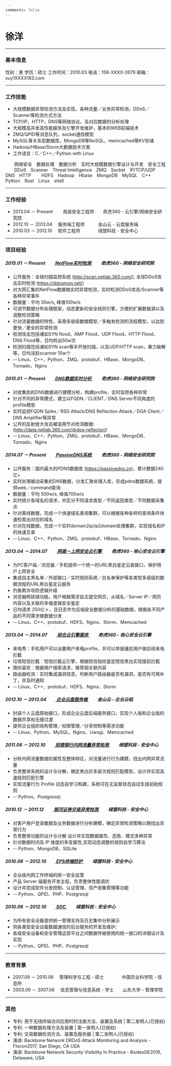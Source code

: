 ```yaml
---
comments: false
---
```



# 徐洋

---

### 基本信息

性别：男
学历：硕士
工作时间：2010.03
电话：158-<a id="phone_number" onclick="$('#phone_number').html('1059');">XXXX</a>-2679
邮箱：xuy1<a id="email_address_2" onclick="$('#email_address_2').html('202@');">XXXX</a>163.com

<!--
xuy1<a id="email_address_1" onclick="$('#email_address_1').html('202@');">XXXX</a>gmail.com
-->


---

### 工作技能
* 大规模数据异常检测方法及实现，各种流量／业务异常检测，DDoS／Scanner等检测方式方法
* TCP/IP，HTTP，DNS等网络协议，及对应数据的分析处理
* 大规模高并发高性能服务及引擎开发维护，基本的WEB前端技术
* ZMQ/QPID等消息队列，socket通信模型
* MySQL等关系型数据库，MongoDB等NoSQL，memcached等KV存储
* Hadoop/HBase/Storm大数据技术方案
* 工作语言：C／C++／Python with Linux

&emsp;&emsp;网络安全&emsp;数据处理&emsp;数据分析&emsp;实时大规模数据引擎设计与开发&emsp;安全工程
&emsp;&emsp;DDoS&emsp;Scanner&emsp;Threat Intelligence&emsp;ZMQ&emsp;Socket&emsp;IP/TCP/UDP&emsp;DNS&emsp;HTTP
&emsp;&emsp;HDFS&emsp;Hadoop&emsp;Hbase&emsp;MongoDB&emsp;MySQL&emsp;C++&emsp;Python&emsp;Rust&emsp;Linux&emsp;shell 

---


### 工作经验

* 2013.04 － Present&emsp;
&emsp;高级安全工程师&emsp;&emsp;奇虎360 - 云引擎/网络安全研究院
* 2012.10 － 2013.04
&emsp;服务端工程师&emsp;&emsp;&emsp;金山云 - 云盘服务端
* 2010.03 － 2012.10
&emsp;软件工程师&emsp;&emsp;&emsp;&emsp;绿盟科技 - 安全中心


---

### 项目经验

##### 2015.01 － Present&emsp;&emsp;<u>  NetFlow实时检测  </u>&emsp;&emsp;奇虎360 - 网络安全研究院

* 公开服务：全球扫描监控系统 (http://scan.netlab.360.com/),  全球DDoS攻击实时检测 (https://ddosmon.net/)
* 对大网汇集的NetFlow数据做实时异常检测，实时检测DDoS攻击/Scanner等各种异常事件
* 数据量：平均 30w/s, 峰值100w/s
* 可调节数据分布处理框架，动态更新的安全规则引擎，方便的扩展数据源以及调整检测策略
* 针对流量数据的特性，采用多层级数据模型／多触发检测的流程模型，以达到更快／更全的异常检测
* 检测攻击包括诸如SYN flood，AMP Flood，UDP Flood，HTTP Flood，DNS Flood等，日均检出50w次
* 检测扫描包括诸如SYN scan等半开放扫描，以及UDP/HTTP scan，暴力破解等，日均活跃scanner 10w个
* -- Linux、C++、Python、ZMQ、protobuf、HBase、MongoDB、Tornado、Nginx

##### 2015.01 － Present&emsp;&emsp;<u>  DNS数据实时分析  </u>&emsp;&emsp;奇虎360 - 网络安全研究院

* 对收集到的DNS数据进行建模分析，构建profile，实时监控各种异常
* 针对不同的异常模式，建立以FQDN／CLIENT／DNS Server不同角度的profile模型
* 实时监控FQDN Spike／RSD Attack/DNS Reflection Attack／DGA Client／DNS Amplifier等异常
* 公开的反射放大攻击被滥用节点检测数据: (http://data.netlab.360.com/drdos-reflector/)
* -- Linux、C++、Python、ZMQ、protobuf、HBase、MongoDB、Tornado、Nginx

##### 2014.07 － Present&emsp;&emsp;<u>  PassiveDNS系统  </u>&emsp;&emsp;奇虎360 - 网络安全研究院

* 公开服务：国内最大的PDNS数据库 (https://passivedns.cn)，累计数据240亿+
* 实时处理被动采集的DNS数据，分发汇聚处理入库，形成pdns数据系统，提供web／command查询
* 数据量：平均 500w/s, 峰值700w/s
* 实时统计各域名的请求，并区分不同请求类型／不同返回类型／不同数据采集点
* 针对离线数据，完成一个快速域名查询集群，可以根据各种各样的查询条件快速检索出对应的域名
* 针对在线数据，完成一个实时domain2ip/ip2domain处理集群，实现域名和IP的快速互查
* -- Linux、C++、Python、ZMQ、protobuf、HBase、Tornado、Nginx

##### 2013.04 － 2014.07&emsp;&emsp;<u> 网盾－上网安全云引擎      </u>&emsp;&emsp;奇虎360 - 核心安全云引擎

* 为PC客户端／浏览器／手机提供一个统一的URL黑白鉴定云查接口，保护用户上网安全
* 集成自主黑名单／外部接口／实时规则系统／白名单保护等各类型多层级的数据流程的URL黑白鉴定云服务
* 钓鱼欺诈攻防逻辑升级
* 浏览器照妖镜功能，用户根据需求自主提交网页，从域名／Server IP／网页内容以及关联的多维度做安全鉴定
* 日均请求 250亿＋，且日志作为后端安全数据分析的基础数据，根据各不同产品的不同需求做数据分发
* -- Linux、C++、protobuf、HDFS、Nginx、Storm、Memcached

##### 2013.04 － 2014.07&emsp;&emsp;<u> 综合云引擎服务            </u>&emsp;&emsp;奇虎360 - 核心安全云引擎

* 来电秀：手机用户可以设置用户来电profile，并可以举报骚扰用户做后续来电拦截
* 垃圾短信拦截：短信拦截云引擎，根据短信指纹鉴定短信黑白实现提前拦截
* 猜你喜欢：根据用户搜索请求，推荐相关联内容
* 路由器检测：实时集成漏洞信息，判断用户路由器是否有漏洞，是否有可用补丁，并及时通知
* -- Linux、C++、protobuf、HDFS、Nginx、Storm

##### 2012.10 － 2013.04&emsp;&emsp;<u> 企业云盘服务端            </u>&emsp;&emsp;金山云 - 企业云组

* 封装个人云盘原始接口，形成企业云盘后端服务接口，实现个人版和企业版的数据共享和无缝过渡
* 提供企业组织结构管理／权限管理／分享控制等需求功能
* -- Linux、Python、MySQL、Nginx、Uwsgi、Memcached

##### 2011.06 － 2012.10&emsp;&emsp;<u> 招商银行内网流量异常检测  </u>&emsp;&emsp;绿盟科技 - 安全中心

* 分析内网流量数据的属性及整体特征，对流量进行行为建模，找出内网异常流量
* 负责整体系统的设计与分解，确定黑白灰多层次规则匹配模型，设计并实现高速规则匹配引擎
* 实现流量行为 Profile 动态自学习构建，系统可在无监督状态自动生成初始规则
* -- Python、Postgresql;

##### 2010.12 － 2011.12&emsp;&emsp;<u> 银河证券交易异常检测      </u>&emsp;&emsp;绿盟科技 - 安全中心

* 对客户用户登录数据及业务数据进行分析建模，确定异常检测策略以期找出异常行为
* 负责整体功能的设计与分解 设计并实现数据属性、态势、模式多种异常
* 针对数据时间及 IP 维度的多变属性,实现动态调整的规则自学习算法
* -- Python、MongoDB、SQLite

##### 2010.06 － 2012.10&emsp;&emsp;<u> EPS终端防护               </u>&emsp;&emsp;绿盟科技 - 安全中心

* 企业级内网工作终端的统一安全监管
* 产品 Server 端服务开发主程，负责整体性能调优
* 设计并完成软件分发控制、认证管理、资产收集管理等功能
* -- Python、QPID、PHP、Postgresql

##### 2010.06 － 2012.10&emsp;&emsp;<u> SOC                       </u>&emsp;&emsp;绿盟科技 - 安全中心

* 为所有安全设备提供统一管理支持及日志集中分析展示
* 同各类型安全设备数据通信的后台服务的开发及维护;
* 各级安全设备和安全管理运营平台之间数据传输使用的统一接口的详细设计及实现
* -- Python、QPID、PHP、Postgresql


---


### 教育背景
* 2007.09 － 2010.06
&emsp;管理科学与工程 - 硕士&emsp;&emsp;&emsp;&emsp;中国农业科学院 - 信息所
* 2003.09 － 2007.06
&emsp;信息管理与信息系统 - 学士&emsp;&emsp;山东大学 - 管理学院


---

### 其他

* 专利: 用于无线终端访问应用时的注册方法、装置及系统 | 第二发明人(已授权)
* 专利: 一种数据处理方法及装置 | 第一发明人(已授权)
* 专利: 交易数据检测方法、装置及服务器 | 第二发明人(已授权)
* 演讲: Backbone Network DRDoS Attack Monitoring and Analysis  -  Flocon2017, San Diego, CA USA
* 演讲: Backbone Network Security Visibility In Practice       -  BsidesDE2016, Delaware, USA


